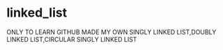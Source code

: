 # linked_list
ONLY TO LEARN GITHUB
MADE MY OWN SINGLY LINKED LIST,DOUBLY LINKED LIST,CIRCULAR SINGLY LINKED LIST
